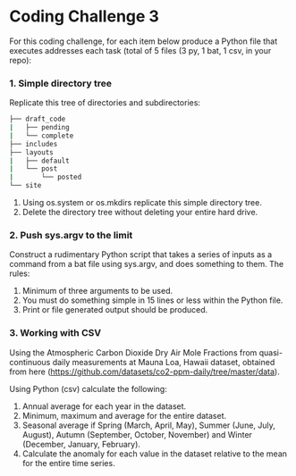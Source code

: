 # Coding Challenge 3

For this coding challenge, for each item below produce a Python file that executes addresses each task (total of 5 files  (3 py, 1 bat, 1 csv, in your repo):

### 1. Simple directory tree

Replicate this tree of directories and subdirectories:
```bash
├── draft_code
|   ├── pending
|   └── complete
├── includes
├── layouts
|   ├── default
|   └── post
|       └── posted
└── site
```

1. Using os.system or os.mkdirs replicate this simple directory tree.
2. Delete the directory tree without deleting your entire hard drive.

### 2. Push sys.argv to the limit

Construct a rudimentary Python script that takes a series of inputs as a command from a bat file using sys.argv, and does something to them. The rules:

1. Minimum of three arguments to be used.
2. You must do something simple in 15 lines or less within the Python file.
3. Print or file generated output should be produced.

### 3. Working with CSV

Using the Atmospheric Carbon Dioxide Dry Air Mole Fractions from quasi-continuous daily measurements at Mauna Loa, Hawaii dataset, obtained from here (https://github.com/datasets/co2-ppm-daily/tree/master/data).

Using Python (csv) calculate the following:

1) Annual average for each year in the dataset.
2) Minimum, maximum and average for the entire dataset.
2) Seasonal average if Spring (March, April, May), Summer (June, July, August), Autumn (September, October, November) and Winter (December, January, February).
3) Calculate the anomaly for each value in the dataset relative to the mean for the entire time series.
